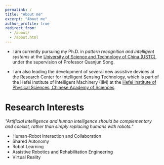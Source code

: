```yaml
---
permalink: /
title: "About me"
excerpt: "About me"
author_profile: true
redirect_from: 
  - /about/
  - /about.html
---
```


- I am currently pursuing my Ph.D. in *pattern recognition and intelligent systems* at the [University of Science and Technology of China (USTC)](https://www.ustc.edu.cn/), under the supervision of Professor Quanjun Song. 

- I am also leading the development of several new assistive devices at the Research Center for Intelligent Sensing Technology, which is part of the Hefei Institute of Intelligent Machinery (IIM) at the [Hefei Institute of Physical Sciences, Chinese Academy of Sciences](https://www.hf.cas.cn/).

# Research Interests
*"Artificial intelligence and human intelligence should be complementary and coexist, rather than simply replacing humans with robots."*
- Human-Robot Interaction and Collaboration
- Shared Autonomy
- Robot Learning
- Assistive Robotics and Rehabilitation Engineering
- Virtual Reality
